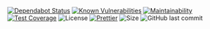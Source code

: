 [![Dependabot Status](https://flat.badgen.net/dependabot/draconiandev/website?icon=dependabot)](https://app.dependabot.com/accounts/draconiandev/repos/195234643)
[![Known Vulnerabilities](https://snyk.io/test/github/draconiandev/website/badge.svg?style=flat-square)](https://snyk.io/test/github/draconiandev/website)
[![Maintainability](https://api.codeclimate.com/v1/badges/670ea4685798f7204bea/maintainability)](https://codeclimate.com/github/draconiandev/website/maintainability)
[![Test Coverage](https://api.codeclimate.com/v1/badges/670ea4685798f7204bea/test_coverage)](https://codeclimate.com/github/draconiandev/website/test_coverage)
![License](https://img.shields.io/badge/license-MIT-green.svg)
[![Prettier](https://img.shields.io/badge/Code%20Style-Prettier-green.svg)](https://github.com/prettier/prettier)
![Size](https://github-size-badge.herokuapp.com/draconiandev/website.svg)
![GitHub last commit](https://img.shields.io/github/last-commit/draconiandev/website.svg)
